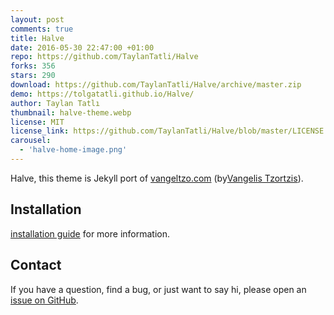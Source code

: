 ```yaml
---
layout: post
comments: true
title: Halve
date: 2016-05-30 22:47:00 +01:00
repo: https://github.com/TaylanTatli/Halve
forks: 356
stars: 290
download: https://github.com/TaylanTatli/Halve/archive/master.zip
demo: https://tolgatatli.github.io/Halve/
author: Taylan Tatlı
thumbnail: halve-theme.webp
license: MIT
license_link: https://github.com/TaylanTatli/Halve/blob/master/LICENSE
carousel:
  - 'halve-home-image.png'
---
```


Halve, this theme is Jekyll port of [vangeltzo.com](https://vangeltzo.com/) (by[Vangelis Tzortzis](https://github.com/srekoble)).

## Installation

[installation guide](https://tolgatatli.github.io/Halve/halve-theme/) for more information.

## Contact

If you have a question, find a bug, or just want to say hi, please open an [issue on GitHub](https://github.com/TaylanTatli/Halve/issues/new).
